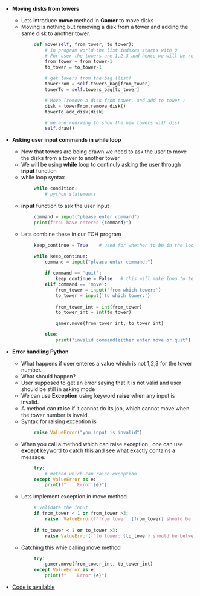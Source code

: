 * __Moving disks from towers__
    * Lets introduce __move__ method in __Gamer__ to move disks
    * Moving is nothing but removing a disk from a tower and adding the same disk to another tower.
    ```python
            def move(self, from_tower, to_tower):
                # in program world the list indexes starts with 0
                # For user the towers are 1,2,3 and hence we will be reducing by 1 for whatever user entered.
                from_tower = from_tower-1
                to_tower = to_tower-1
                
                # get towers from the bag (list)
                towerFrom = self.towers_bag[from_tower]
                towerTo = self.towers_bag[to_tower]

                # Move (remove a disk from tower, and add to tower )
                disk = towerFrom.remove_disk()
                towerTo.add_disk(disk)

                # we are redrwing to show the new towers with disk
                self.draw()
    ```
* __Asking user input commands in while loop__
    * Now that towers are being drawn we need to ask the user to move the disks from a tower to another tower
    * We will be using __while__ loop to continuly asking the user through __input__ function
    * while loop syntax
    ```python
            while condition:
                # python statements
    ```
    * __input__ function to ask the user input
    ```python
            command = input("please enter command")
            print(f"You have entered {command}")
    ```
    * Lets combine these in our TOH program
    ```python
            keep_continue = True    # used for whether to be in the loop or not

            while keep_continue:
                command = input("please enter command:")
                
                if command == 'quit':
                    keep_continue = False   # this will make loop to terminated
                elif command == 'move':
                    from_tower = input('from which tower:')
                    to_tower = input('to which tower:')
                    
                    from_tower_int = int(from_tower)
                    to_tower_int = int(to_tower)

                    gamer.move(from_tower_int, to_tower_int)

                else:
                    print("invalid command(either enter move or quit")
    ```
* __Error handling Python__
    * What happens if user enteres a value which is not 1,2,3 for the tower number. 
    * What should happen?
    * User supposed to get an error saying that it is not valid and user should be still in asking
    mode
    * We can use __Exception__ using keyword __raise__ when any input is invalid.
    * A method can __raise__ if it cannot do its job, which cannot move when the tower number is invald.
    * Syntax for raising exception is
    ```python
            raise ValueError("you input is invalid")
    ```
    * When you call a method which can raise exception , one can use __except__ keyword to catch this and see what exactly contains a message.
    ```python
            try:
                # method which can raise exception
            except ValueError as e:
                print(f"    Error:{e}")
    ```
    * Lets implement exception in move method
    ```python
            # validate the input
            if from_tower < 1 or from_tower >3:
                raise  ValueError(f"from tower: {from_tower} should be between 1 and 3")
            
            if to_tower < 1 or to_tower >3:
                raise ValueError(f"to tower: {to_tower} should be between 1 and 3")
    ```
    * Catching this whie calling move method
    ```python
            try:
                gamer.move(from_tower_int, to_tower_int)
            except ValueError as e:
                print(f"    Error:{e}")
    ```

* [Code is available](https://github.com/sairamaj/programmingclass/tree/master/pythontoh/Step7)
